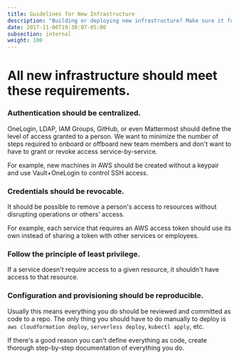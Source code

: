 ```yaml
---
title: Guidelines for New Infrastructure
description: "Building or deploying new infrastructure? Make sure it follows these guidelines."
date: 2017-11-06T19:30:07-05:00
subsection: internal
weight: 100
---
```


# All new infrastructure should meet these requirements.

### Authentication should be centralized.

OneLogin, LDAP, IAM Groups, GitHub, or even Mattermost should define the level of access granted to a person. We want to minimize the number of steps required to onboard or offboard new team members and don't want to have to grant or revoke access service-by-service.

For example, new machines in AWS should be created without a keypair and use Vault+OneLogin to control SSH access.

### Credentials should be revocable.

It should be possible to remove a person's access to resources without disrupting operations or others' access.

For example, each service that requires an AWS access token should use its own instead of sharing a token with other services or employees.

### Follow the principle of least privilege.

If a service doesn't require access to a given resource, it shouldn't have access to that resource.

### Configuration and provisioning should be reproducible.

Usually this means everything you do should be reviewed and committed as code to a repo. The only thing you should have to do manually to deploy is `aws cloudformation deploy`, `serverless deploy`, `kubectl apply`, etc.

If there's a good reason you can't define everything as code, create thorough step-by-step documentation of everything you do.
